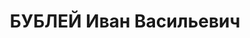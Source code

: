 ---
title: БУБЛЕЙ Иван Васильевич
description: "1908 року народження, с. Мизенківка Звенигородського району Київської\
  \ області, освіта нижча, безпартійний. Проживав: Донецька область, Петрово-Мар'їн-ський\
  \ район, рудник Трудівський, буд. № 53. кв. 5. Електрослюсар шахти № 5. \n  Заарештований\
  \ 15 квітня 1937 року. Засуджений виїзною сесією військової колегії Верховного Суду\
  \ СРСР у м. Донецьку на 10 років ВТТ з позбавленням прав на 5 років. У 1945 році\
  \ строк знижено до 9 років ВТТ. \n  Реабілітований у 1956 році."
---